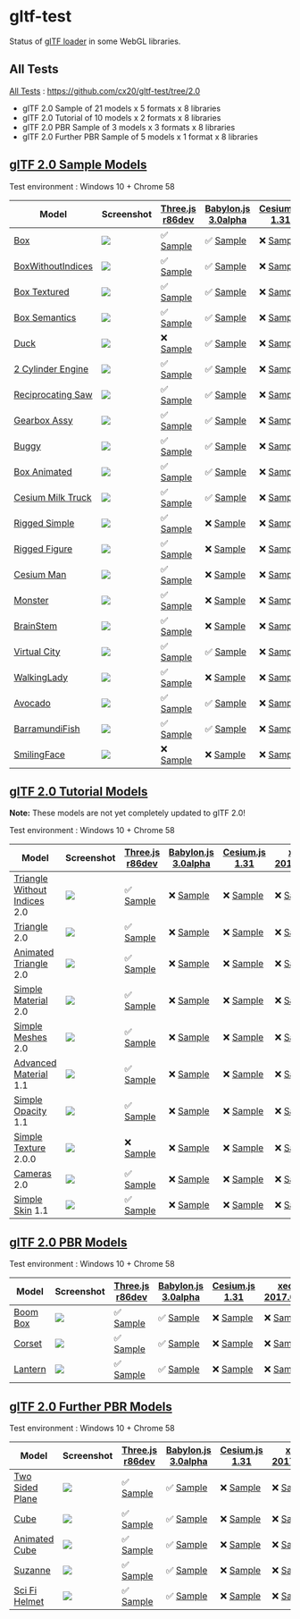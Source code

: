 # gltf-test

Status of [glTF loader](https://github.com/KhronosGroup/glTF#webgl-engines) in some WebGL libraries.

## All Tests

[All Tests]( https://cdn.rawgit.com/cx20/gltf-test/fdce18ae718c22b9e21ed81e02c0babb59c811c7/index.html ) : https://github.com/cx20/gltf-test/tree/2.0
- glTF 2.0 Sample of 21 models x 5 formats x 8 libraries
- glTF 2.0 Tutorial of 10 models x 2 formats x 8 libraries
- glTF 2.0 PBR Sample of 3 models x 3 formats x 8 libraries
- glTF 2.0 Further PBR Sample of 5 models x 1 format x 8 libraries

## [glTF 2.0 Sample Models](https://github.com/lasalvavida/glTF-Sample-Models/tree/2.0/2.0)

Test environment : Windows 10 + Chrome 58

|Model                                               |Screenshot                                                    |[Three.js r86dev](https://github.com/takahirox/three.js/blob/GLTF2tmp/examples/js/loaders/GLTF2Loader.js)                                                                   |[Babylon.js 3.0alpha](https://github.com/BabylonJS/Babylon.js/tree/master/loaders/src/glTF)                                                                                                     |[Cesium.js 1.31](https://github.com/AnalyticalGraphicsInc/cesium/)                                                                                             |[xeogl 2017.02.23](https://github.com/xeolabs/xeogl/tree/master/src/models/gltf)                                                                                             |[GLBoost r2dev](https://github.com/emadurandal/GLBoost/blob/master/src/js/middle_level/loader/GLTFLoader.js)                                                                     |[Grimoire.js 2017.03.12](https://github.com/GrimoireGL/grimoirejs-gltf)                                                                                                             |
|----------------------------------------------------|--------------------------------------------------------------|----------------------------------------------------------------------------------------------------------------------------------------------------------------------------|------------------------------------------------------------------------------------------------------------------------------------------------------------------------------------------------|---------------------------------------------------------------------------------------------------------------------------------------------------------------|-----------------------------------------------------------------------------------------------------------------------------------------------------------------------------|---------------------------------------------------------------------------------------------------------------------------------------------------------------------------------|------------------------------------------------------------------------------------------------------------------------------------------------------------------------------------|
|[Box](sampleModels/Box)                             |![](sampleModels/Box/screenshot/screenshot.png)               |:white_check_mark: [Sample](https://cdn.rawgit.com/cx20/gltf-test/fdce18ae718c22b9e21ed81e02c0babb59c811c7/examples/threejs/index.html?model=Box&scale=1)                   |:white_check_mark: [Sample](https://cdn.rawgit.com/cx20/gltf-test/fdce18ae718c22b9e21ed81e02c0babb59c811c7/examples/babylonjs/index.html?model=Box&scale=1)                                     |:x: [Sample](https://cdn.rawgit.com/cx20/gltf-test/fdce18ae718c22b9e21ed81e02c0babb59c811c7/examples/cesium/index.html?model=Box)               |:x: [Sample](https://cdn.rawgit.com/cx20/gltf-test/fdce18ae718c22b9e21ed81e02c0babb59c811c7/examples/xeogl/index.html?model=Box&scale=1)                                                    |:x: [Sample](https://cdn.rawgit.com/cx20/gltf-test/fdce18ae718c22b9e21ed81e02c0babb59c811c7/examples/glboost/index.html?model=Box&scale=1)                                       |:x: [Sample](https://cdn.rawgit.com/cx20/gltf-test/fdce18ae718c22b9e21ed81e02c0babb59c811c7/examples/grimoiregl/index.html?model=Box&scale=1)                                       |
|[BoxWithoutIndices](sampleModels/BoxWithoutIndices) |![](sampleModels/BoxWithoutIndices/screenshot/screenshot.png) |:white_check_mark: [Sample](https://cdn.rawgit.com/cx20/gltf-test/fdce18ae718c22b9e21ed81e02c0babb59c811c7/examples/threejs/index.html?model=BoxWithoutIndices&scale=1)     |:white_check_mark: [Sample](https://cdn.rawgit.com/cx20/gltf-test/fdce18ae718c22b9e21ed81e02c0babb59c811c7/examples/babylonjs/index.html?model=BoxWithoutIndices&scale=1)                       |:x: [Sample](https://cdn.rawgit.com/cx20/gltf-test/fdce18ae718c22b9e21ed81e02c0babb59c811c7/examples/cesium/index.html?model=BoxWithoutIndices) |:x: [Sample](https://cdn.rawgit.com/cx20/gltf-test/fdce18ae718c22b9e21ed81e02c0babb59c811c7/examples/xeogl/index.html?model=BoxWithoutIndices&scale=1)                                      |:x: [Sample](https://cdn.rawgit.com/cx20/gltf-test/fdce18ae718c22b9e21ed81e02c0babb59c811c7/examples/glboost/index.html?model=BoxWithoutIndices&scale=1)                         |:x: [Sample](https://cdn.rawgit.com/cx20/gltf-test/fdce18ae718c22b9e21ed81e02c0babb59c811c7/examples/grimoiregl/index.html?model=BoxWithoutIndices&scale=1)                         |
|[Box Textured](sampleModels/BoxTextured)            |![](sampleModels/BoxTextured/screenshot/screenshot.png)       |:white_check_mark: [Sample](https://cdn.rawgit.com/cx20/gltf-test/fdce18ae718c22b9e21ed81e02c0babb59c811c7/examples/threejs/index.html?model=BoxTextured&scale=1)           |:white_check_mark: [Sample](https://cdn.rawgit.com/cx20/gltf-test/fdce18ae718c22b9e21ed81e02c0babb59c811c7/examples/babylonjs/index.html?model=BoxTextured&scale=1)                             |:x: [Sample](https://cdn.rawgit.com/cx20/gltf-test/fdce18ae718c22b9e21ed81e02c0babb59c811c7/examples/cesium/index.html?model=BoxTextured)       |:x: [Sample](https://cdn.rawgit.com/cx20/gltf-test/fdce18ae718c22b9e21ed81e02c0babb59c811c7/examples/xeogl/index.html?model=BoxTextured&scale=1)                                            |:x: [Sample](https://cdn.rawgit.com/cx20/gltf-test/fdce18ae718c22b9e21ed81e02c0babb59c811c7/examples/glboost/index.html?model=BoxTextured&scale=1)                               |:x: [Sample](https://cdn.rawgit.com/cx20/gltf-test/fdce18ae718c22b9e21ed81e02c0babb59c811c7/examples/grimoiregl/index.html?model=BoxTextured&scale=1)                               |
|[Box Semantics](sampleModels/BoxSemantics)          |![](sampleModels/BoxSemantics/screenshot/screenshot.png)      |:white_check_mark: [Sample](https://cdn.rawgit.com/cx20/gltf-test/fdce18ae718c22b9e21ed81e02c0babb59c811c7/examples/threejs/index.html?model=BoxSemantics&scale=1)          |:white_check_mark: [Sample](https://cdn.rawgit.com/cx20/gltf-test/fdce18ae718c22b9e21ed81e02c0babb59c811c7/examples/babylonjs/index.html?model=BoxSemantics&scale=1)                            |:x: [Sample](https://cdn.rawgit.com/cx20/gltf-test/fdce18ae718c22b9e21ed81e02c0babb59c811c7/examples/cesium/index.html?model=BoxSemantics)      |:x: [Sample](https://cdn.rawgit.com/cx20/gltf-test/fdce18ae718c22b9e21ed81e02c0babb59c811c7/examples/xeogl/index.html?model=BoxSemantics&scale=1)                                           |:x: [Sample](https://cdn.rawgit.com/cx20/gltf-test/fdce18ae718c22b9e21ed81e02c0babb59c811c7/examples/glboost/index.html?model=BoxSemantics&scale=1)                              |:x: [Sample](https://cdn.rawgit.com/cx20/gltf-test/fdce18ae718c22b9e21ed81e02c0babb59c811c7/examples/grimoiregl/index.html?model=BoxSemantics&scale=1)                              |
|[Duck](sampleModels/Duck)                           |![](sampleModels/Duck/screenshot/screenshot.png)              |:x: [Sample](https://cdn.rawgit.com/cx20/gltf-test/fdce18ae718c22b9e21ed81e02c0babb59c811c7/examples/threejs/index.html?model=Duck&scale=1)                                 |:white_check_mark: [Sample](https://cdn.rawgit.com/cx20/gltf-test/fdce18ae718c22b9e21ed81e02c0babb59c811c7/examples/babylonjs/index.html?model=Duck&scale=1)                                    |:x: [Sample](https://cdn.rawgit.com/cx20/gltf-test/fdce18ae718c22b9e21ed81e02c0babb59c811c7/examples/cesium/index.html?model=Duck)              |:x: [Sample](https://cdn.rawgit.com/cx20/gltf-test/fdce18ae718c22b9e21ed81e02c0babb59c811c7/examples/xeogl/index.html?model=Duck&scale=1)                                                   |:x: [Sample](https://cdn.rawgit.com/cx20/gltf-test/fdce18ae718c22b9e21ed81e02c0babb59c811c7/examples/glboost/index.html?model=Duck&scale=1)                                      |:x: [Sample](https://cdn.rawgit.com/cx20/gltf-test/fdce18ae718c22b9e21ed81e02c0babb59c811c7/examples/grimoiregl/index.html?model=Duck&scale=1)                                      |
|[2 Cylinder Engine](sampleModels/2CylinderEngine)   |![](sampleModels/2CylinderEngine/screenshot/screenshot.png)   |:white_check_mark: [Sample](https://cdn.rawgit.com/cx20/gltf-test/fdce18ae718c22b9e21ed81e02c0babb59c811c7/examples/threejs/index.html?model=2CylinderEngine&scale=0.005)   |:white_check_mark: [Sample](https://cdn.rawgit.com/cx20/gltf-test/fdce18ae718c22b9e21ed81e02c0babb59c811c7/examples/babylonjs/index.html?model=2CylinderEngine&scale=0.005)                     |:x: [Sample](https://cdn.rawgit.com/cx20/gltf-test/fdce18ae718c22b9e21ed81e02c0babb59c811c7/examples/cesium/index.html?model=2CylinderEngine)   |:x: [Sample](https://cdn.rawgit.com/cx20/gltf-test/fdce18ae718c22b9e21ed81e02c0babb59c811c7/examples/xeogl/index.html?model=2CylinderEngine&scale=0.005)                                    |:x: [Sample](https://cdn.rawgit.com/cx20/gltf-test/fdce18ae718c22b9e21ed81e02c0babb59c811c7/examples/glboost/index.html?model=2CylinderEngine&scale=0.005)                       |:x: [Sample](https://cdn.rawgit.com/cx20/gltf-test/fdce18ae718c22b9e21ed81e02c0babb59c811c7/examples/grimoiregl/index.html?model=2CylinderEngine&scale=0.005)                       |
|[Reciprocating Saw](sampleModels/ReciprocatingSaw)  |![](sampleModels/ReciprocatingSaw/screenshot/screenshot.png)  |:white_check_mark: [Sample](https://cdn.rawgit.com/cx20/gltf-test/fdce18ae718c22b9e21ed81e02c0babb59c811c7/examples/threejs/index.html?model=ReciprocatingSaw&scale=0.01)   |:white_check_mark: [Sample](https://cdn.rawgit.com/cx20/gltf-test/fdce18ae718c22b9e21ed81e02c0babb59c811c7/examples/babylonjs/index.html?model=ReciprocatingSaw&scale=0.01)                     |:x: [Sample](https://cdn.rawgit.com/cx20/gltf-test/fdce18ae718c22b9e21ed81e02c0babb59c811c7/examples/cesium/index.html?model=ReciprocatingSaw)  |:x: [Sample](https://cdn.rawgit.com/cx20/gltf-test/fdce18ae718c22b9e21ed81e02c0babb59c811c7/examples/xeogl/index.html?model=ReciprocatingSaw&scale=0.01)                                    |:x: [Sample](https://cdn.rawgit.com/cx20/gltf-test/fdce18ae718c22b9e21ed81e02c0babb59c811c7/examples/glboost/index.html?model=ReciprocatingSaw&scale=0.01)                       |:x: [Sample](https://cdn.rawgit.com/cx20/gltf-test/fdce18ae718c22b9e21ed81e02c0babb59c811c7/examples/grimoiregl/index.html?model=ReciprocatingSaw&scale=0.01)                       |
|[Gearbox Assy](sampleModels/GearboxAssy)            |![](sampleModels/GearboxAssy/screenshot/screenshot.png)       |:white_check_mark: [Sample](https://cdn.rawgit.com/cx20/gltf-test/fdce18ae718c22b9e21ed81e02c0babb59c811c7/examples/threejs/index.html?model=GearboxAssy&scale=1)           |:white_check_mark: [Sample](https://cdn.rawgit.com/cx20/gltf-test/fdce18ae718c22b9e21ed81e02c0babb59c811c7/examples/babylonjs/index.html?model=GearboxAssy&scale=1)                             |:x: [Sample](https://cdn.rawgit.com/cx20/gltf-test/fdce18ae718c22b9e21ed81e02c0babb59c811c7/examples/cesium/index.html?model=GearboxAssy)       |:x: [Sample](https://cdn.rawgit.com/cx20/gltf-test/fdce18ae718c22b9e21ed81e02c0babb59c811c7/examples/xeogl/index.html?model=GearboxAssy&scale=1)                                            |:x: [Sample](https://cdn.rawgit.com/cx20/gltf-test/fdce18ae718c22b9e21ed81e02c0babb59c811c7/examples/glboost/index.html?model=GearboxAssy&scale=1)                               |:x: [Sample](https://cdn.rawgit.com/cx20/gltf-test/fdce18ae718c22b9e21ed81e02c0babb59c811c7/examples/grimoiregl/index.html?model=GearboxAssy&scale=1)                               |
|[Buggy](sampleModels/Buggy)                         |![](sampleModels/Buggy/screenshot/screenshot.png)             |:white_check_mark: [Sample](https://cdn.rawgit.com/cx20/gltf-test/fdce18ae718c22b9e21ed81e02c0babb59c811c7/examples/threejs/index.html?model=Buggy&scale=0.02)              |:white_check_mark: [Sample](https://cdn.rawgit.com/cx20/gltf-test/fdce18ae718c22b9e21ed81e02c0babb59c811c7/examples/babylonjs/index.html?model=Buggy&scale=0.02)                                |:x: [Sample](https://cdn.rawgit.com/cx20/gltf-test/fdce18ae718c22b9e21ed81e02c0babb59c811c7/examples/cesium/index.html?model=Buggy)             |:x: [Sample](https://cdn.rawgit.com/cx20/gltf-test/fdce18ae718c22b9e21ed81e02c0babb59c811c7/examples/xeogl/index.html?model=Buggy&scale=0.02)                                               |:x: [Sample](https://cdn.rawgit.com/cx20/gltf-test/fdce18ae718c22b9e21ed81e02c0babb59c811c7/examples/glboost/index.html?model=Buggy&scale=0.02)                                  |:x: [Sample](https://cdn.rawgit.com/cx20/gltf-test/fdce18ae718c22b9e21ed81e02c0babb59c811c7/examples/grimoiregl/index.html?model=Buggy&scale=0.02)                                  |
|[Box Animated](sampleModels/BoxAnimated)            |![](sampleModels/BoxAnimated/screenshot/screenshot.gif)       |:white_check_mark: [Sample](https://cdn.rawgit.com/cx20/gltf-test/fdce18ae718c22b9e21ed81e02c0babb59c811c7/examples/threejs/index.html?model=BoxAnimated&scale=0.5)         |:white_check_mark: [Sample](https://cdn.rawgit.com/cx20/gltf-test/fdce18ae718c22b9e21ed81e02c0babb59c811c7/examples/babylonjs/index.html?model=BoxAnimated&scale=0.5)                           |:x: [Sample](https://cdn.rawgit.com/cx20/gltf-test/fdce18ae718c22b9e21ed81e02c0babb59c811c7/examples/cesium/index.html?model=BoxAnimated)                      |:x: [Sample](https://cdn.rawgit.com/cx20/gltf-test/fdce18ae718c22b9e21ed81e02c0babb59c811c7/examples/xeogl/index.html?model=BoxAnimated&scale=0.5)                           |:x: [Sample](https://cdn.rawgit.com/cx20/gltf-test/fdce18ae718c22b9e21ed81e02c0babb59c811c7/examples/glboost/index.html?model=BoxAnimated&scale=0.5)                             |:x: [Sample](https://cdn.rawgit.com/cx20/gltf-test/fdce18ae718c22b9e21ed81e02c0babb59c811c7/examples/grimoiregl/index.html?model=BoxAnimated&scale=0.5)                             |
|[Cesium Milk Truck](sampleModels/CesiumMilkTruck)   |![](sampleModels/CesiumMilkTruck/screenshot/screenshot.gif)   |:white_check_mark: [Sample](https://cdn.rawgit.com/cx20/gltf-test/fdce18ae718c22b9e21ed81e02c0babb59c811c7/examples/threejs/index.html?model=CesiumMilkTruck&scale=0.5)     |:white_check_mark: [Sample](https://cdn.rawgit.com/cx20/gltf-test/fdce18ae718c22b9e21ed81e02c0babb59c811c7/examples/babylonjs/index.html?model=CesiumMilkTruck&scale=0.5)                       |:x: [Sample](https://cdn.rawgit.com/cx20/gltf-test/fdce18ae718c22b9e21ed81e02c0babb59c811c7/examples/cesium/index.html?model=CesiumMilkTruck)                  |:x: [Sample](https://cdn.rawgit.com/cx20/gltf-test/fdce18ae718c22b9e21ed81e02c0babb59c811c7/examples/xeogl/index.html?model=CesiumMilkTruck&scale=0.5)                       |:x: [Sample](https://cdn.rawgit.com/cx20/gltf-test/fdce18ae718c22b9e21ed81e02c0babb59c811c7/examples/glboost/index.html?model=CesiumMilkTruck&scale=0.5)                         |:x: [Sample](https://cdn.rawgit.com/cx20/gltf-test/fdce18ae718c22b9e21ed81e02c0babb59c811c7/examples/grimoiregl/index.html?model=CesiumMilkTruck&scale=0.5)                         |
|[Rigged Simple](sampleModels/RiggedSimple)          |![](sampleModels/RiggedSimple/screenshot/screenshot.gif)      |:white_check_mark: [Sample](https://cdn.rawgit.com/cx20/gltf-test/fdce18ae718c22b9e21ed81e02c0babb59c811c7/examples/threejs/index.html?model=RiggedSimple&scale=0.2)        |:x: [Sample](https://cdn.rawgit.com/cx20/gltf-test/fdce18ae718c22b9e21ed81e02c0babb59c811c7/examples/babylonjs/index.html?model=RiggedSimple&scale=0.2)                                         |:x: [Sample](https://cdn.rawgit.com/cx20/gltf-test/fdce18ae718c22b9e21ed81e02c0babb59c811c7/examples/cesium/index.html?model=RiggedSimple)                     |:x: [Sample](https://cdn.rawgit.com/cx20/gltf-test/fdce18ae718c22b9e21ed81e02c0babb59c811c7/examples/xeogl/index.html?model=RiggedSimple&scale=0.2)                          |:x: [Sample](https://cdn.rawgit.com/cx20/gltf-test/fdce18ae718c22b9e21ed81e02c0babb59c811c7/examples/glboost/index.html?model=RiggedSimple&scale=0.2)                            |:x: [Sample](https://cdn.rawgit.com/cx20/gltf-test/fdce18ae718c22b9e21ed81e02c0babb59c811c7/examples/grimoiregl/index.html?model=RiggedSimple&scale=0.2)                            |
|[Rigged Figure](sampleModels/RiggedFigure)          |![](sampleModels/RiggedFigure/screenshot/screenshot.gif)      |:white_check_mark: [Sample](https://cdn.rawgit.com/cx20/gltf-test/fdce18ae718c22b9e21ed81e02c0babb59c811c7/examples/threejs/index.html?model=RiggedFigure&scale=1)          |:x: [Sample](https://cdn.rawgit.com/cx20/gltf-test/fdce18ae718c22b9e21ed81e02c0babb59c811c7/examples/babylonjs/index.html?model=RiggedFigure&scale=1)                                           |:x: [Sample](https://cdn.rawgit.com/cx20/gltf-test/fdce18ae718c22b9e21ed81e02c0babb59c811c7/examples/cesium/index.html?model=RiggedFigure)                     |:x: [Sample](https://cdn.rawgit.com/cx20/gltf-test/fdce18ae718c22b9e21ed81e02c0babb59c811c7/examples/xeogl/index.html?model=RiggedFigure&scale=1)                            |:x: [Sample](https://cdn.rawgit.com/cx20/gltf-test/fdce18ae718c22b9e21ed81e02c0babb59c811c7/examples/glboost/index.html?model=RiggedFigure&scale=1)                              |:x: [Sample](https://cdn.rawgit.com/cx20/gltf-test/fdce18ae718c22b9e21ed81e02c0babb59c811c7/examples/grimoiregl/index.html?model=RiggedFigure&scale=1)                              |
|[Cesium Man](sampleModels/CesiumMan)                |![](sampleModels/CesiumMan/screenshot/screenshot.gif)         |:white_check_mark: [Sample](https://cdn.rawgit.com/cx20/gltf-test/fdce18ae718c22b9e21ed81e02c0babb59c811c7/examples/threejs/index.html?model=CesiumMan&scale=1)             |:x: [Sample](https://cdn.rawgit.com/cx20/gltf-test/fdce18ae718c22b9e21ed81e02c0babb59c811c7/examples/babylonjs/index.html?model=CesiumMan&scale=1)                                              |:x: [Sample](https://cdn.rawgit.com/cx20/gltf-test/fdce18ae718c22b9e21ed81e02c0babb59c811c7/examples/cesium/index.html?model=CesiumMan)                        |:x: [Sample](https://cdn.rawgit.com/cx20/gltf-test/fdce18ae718c22b9e21ed81e02c0babb59c811c7/examples/xeogl/index.html?model=CesiumMan&scale=1)                               |:x: [Sample](https://cdn.rawgit.com/cx20/gltf-test/fdce18ae718c22b9e21ed81e02c0babb59c811c7/examples/glboost/index.html?model=CesiumMan&scale=1)                                 |:x: [Sample](https://cdn.rawgit.com/cx20/gltf-test/fdce18ae718c22b9e21ed81e02c0babb59c811c7/examples/grimoiregl/index.html?model=CesiumMan&scale=1)                                 |
|[Monster](sampleModels/Monster)                     |![](sampleModels/Monster/screenshot/screenshot.gif)           |:white_check_mark: [Sample](https://cdn.rawgit.com/cx20/gltf-test/fdce18ae718c22b9e21ed81e02c0babb59c811c7/examples/threejs/index.html?model=Monster&scale=0.05)            |:x: [Sample](https://cdn.rawgit.com/cx20/gltf-test/fdce18ae718c22b9e21ed81e02c0babb59c811c7/examples/babylonjs/index.html?model=Monster&scale=0.05)                                             |:x: [Sample](https://cdn.rawgit.com/cx20/gltf-test/fdce18ae718c22b9e21ed81e02c0babb59c811c7/examples/cesium/index.html?model=Monster)                          |:x: [Sample](https://cdn.rawgit.com/cx20/gltf-test/fdce18ae718c22b9e21ed81e02c0babb59c811c7/examples/xeogl/index.html?model=Monster&scale=0.05)                              |:x: [Sample](https://cdn.rawgit.com/cx20/gltf-test/fdce18ae718c22b9e21ed81e02c0babb59c811c7/examples/glboost/index.html?model=Monster&scale=0.05)                                |:x: [Sample](https://cdn.rawgit.com/cx20/gltf-test/fdce18ae718c22b9e21ed81e02c0babb59c811c7/examples/grimoiregl/index.html?model=Monster&scale=0.05)                                |
|[BrainStem](sampleModels/BrainStem)                 |![](sampleModels/BrainStem/screenshot/screenshot.gif)         |:white_check_mark: [Sample](https://cdn.rawgit.com/cx20/gltf-test/fdce18ae718c22b9e21ed81e02c0babb59c811c7/examples/threejs/index.html?model=BrainStem&scale=1)             |:x: [Sample](https://cdn.rawgit.com/cx20/gltf-test/fdce18ae718c22b9e21ed81e02c0babb59c811c7/examples/babylonjs/index.html?model=BrainStem&scale=1)                                              |:x: [Sample](https://cdn.rawgit.com/cx20/gltf-test/fdce18ae718c22b9e21ed81e02c0babb59c811c7/examples/cesium/index.html?model=BrainStem)                        |:x: [Sample](https://cdn.rawgit.com/cx20/gltf-test/fdce18ae718c22b9e21ed81e02c0babb59c811c7/examples/xeogl/index.html?model=BrainStem&scale=1)                               |:x: [Sample](https://cdn.rawgit.com/cx20/gltf-test/fdce18ae718c22b9e21ed81e02c0babb59c811c7/examples/glboost/index.html?model=BrainStem&scale=1)                                 |:x: [Sample](https://cdn.rawgit.com/cx20/gltf-test/fdce18ae718c22b9e21ed81e02c0babb59c811c7/examples/grimoiregl/index.html?model=BrainStem&scale=1)                                 |
|[Virtual City](sampleModels/VC)                     |![](sampleModels/VC/screenshot/screenshot.gif)                |:white_check_mark: [Sample](https://cdn.rawgit.com/cx20/gltf-test/fdce18ae718c22b9e21ed81e02c0babb59c811c7/examples/threejs/index.html?model=VC&scale=0.2)                  |:white_check_mark: [Sample](https://cdn.rawgit.com/cx20/gltf-test/fdce18ae718c22b9e21ed81e02c0babb59c811c7/examples/babylonjs/index.html?model=VC&scale=0.2)                                    |:x: [Sample](https://cdn.rawgit.com/cx20/gltf-test/fdce18ae718c22b9e21ed81e02c0babb59c811c7/examples/cesium/index.html?model=VC)                               |:x: [Sample](https://cdn.rawgit.com/cx20/gltf-test/fdce18ae718c22b9e21ed81e02c0babb59c811c7/examples/xeogl/index.html?model=VC&scale=0.2)                                    |:x: [Sample](https://cdn.rawgit.com/cx20/gltf-test/fdce18ae718c22b9e21ed81e02c0babb59c811c7/examples/glboost/index.html?model=VC&scale=0.2)                                      |:x: [Sample](https://cdn.rawgit.com/cx20/gltf-test/fdce18ae718c22b9e21ed81e02c0babb59c811c7/examples/grimoiregl/index.html?model=VC&scale=0.2)                                      |
|[WalkingLady](sampleModels/WalkingLady)             |![](sampleModels/WalkingLady/screenshot/screenshot.gif)       |:white_check_mark: [Sample](https://cdn.rawgit.com/cx20/gltf-test/fdce18ae718c22b9e21ed81e02c0babb59c811c7/examples/threejs/index.html?model=WalkingLady&scale=1)           |:x: [Sample](https://cdn.rawgit.com/cx20/gltf-test/fdce18ae718c22b9e21ed81e02c0babb59c811c7/examples/babylonjs/index.html?model=WalkingLady&scale=1)                                            |:x: [Sample](https://cdn.rawgit.com/cx20/gltf-test/fdce18ae718c22b9e21ed81e02c0babb59c811c7/examples/cesium/index.html?model=WalkingLady)                      |:x: [Sample](https://cdn.rawgit.com/cx20/gltf-test/fdce18ae718c22b9e21ed81e02c0babb59c811c7/examples/xeogl/index.html?model=WalkingLady&scale=1)                             |:x: [Sample](https://cdn.rawgit.com/cx20/gltf-test/fdce18ae718c22b9e21ed81e02c0babb59c811c7/examples/glboost/index.html?model=WalkingLady&scale=1)                               |:x: [Sample](https://cdn.rawgit.com/cx20/gltf-test/fdce18ae718c22b9e21ed81e02c0babb59c811c7/examples/grimoiregl/index.html?model=WalkingLady&scale=1)                               |
|[Avocado](sampleModels/Avocado)                     |![](sampleModels/Avocado/screenshot/screenshot.png)           |:white_check_mark: [Sample](https://cdn.rawgit.com/cx20/gltf-test/fdce18ae718c22b9e21ed81e02c0babb59c811c7/examples/threejs/index.html?model=Avocado&scale=0.5)             |:white_check_mark: [Sample](https://cdn.rawgit.com/cx20/gltf-test/fdce18ae718c22b9e21ed81e02c0babb59c811c7/examples/babylonjs/index.html?model=Avocado&scale=0.5)                               |:x: [Sample](https://cdn.rawgit.com/cx20/gltf-test/fdce18ae718c22b9e21ed81e02c0babb59c811c7/examples/cesium/index.html?model=Avocado)           |:x: [Sample](https://cdn.rawgit.com/cx20/gltf-test/fdce18ae718c22b9e21ed81e02c0babb59c811c7/examples/xeogl/index.html?model=Avocado&scale=0.5)                                              |:x: [Sample](https://cdn.rawgit.com/cx20/gltf-test/fdce18ae718c22b9e21ed81e02c0babb59c811c7/examples/glboost/index.html?model=Avocado&scale=0.5)                                 |:x: [Sample](https://cdn.rawgit.com/cx20/gltf-test/fdce18ae718c22b9e21ed81e02c0babb59c811c7/examples/grimoiregl/index.html?model=Avocado&scale=0.5)                                 |
|[BarramundiFish](sampleModels/BarramundiFish)       |![](sampleModels/BarramundiFish/screenshot/screenshot.png)    |:white_check_mark: [Sample](https://cdn.rawgit.com/cx20/gltf-test/fdce18ae718c22b9e21ed81e02c0babb59c811c7/examples/threejs/index.html?model=BarramundiFish&scale=0.05)     |:white_check_mark: [Sample](https://cdn.rawgit.com/cx20/gltf-test/fdce18ae718c22b9e21ed81e02c0babb59c811c7/examples/babylonjs/index.html?model=BarramundiFish&scale=0.05)                       |:x: [Sample](https://cdn.rawgit.com/cx20/gltf-test/fdce18ae718c22b9e21ed81e02c0babb59c811c7/examples/cesium/index.html?model=BarramundiFish)    |:x: [Sample](https://cdn.rawgit.com/cx20/gltf-test/fdce18ae718c22b9e21ed81e02c0babb59c811c7/examples/xeogl/index.html?model=BarramundiFish&scale=0.05)                                      |:x: [Sample](https://cdn.rawgit.com/cx20/gltf-test/fdce18ae718c22b9e21ed81e02c0babb59c811c7/examples/glboost/index.html?model=BarramundiFish&scale=0.05)                         |:x: [Sample](https://cdn.rawgit.com/cx20/gltf-test/fdce18ae718c22b9e21ed81e02c0babb59c811c7/examples/grimoiregl/index.html?model=BarramundiFish&scale=0.05)                         |
|[SmilingFace](sampleModels/SmilingFace)             |![](sampleModels/SmilingFace/screenshot/screenshot.png)       |:x: [Sample](https://cdn.rawgit.com/cx20/gltf-test/fdce18ae718c22b9e21ed81e02c0babb59c811c7/examples/threejs/index.html?model=SmilingFace&scale=1.0)                        |:x: [Sample](https://cdn.rawgit.com/cx20/gltf-test/fdce18ae718c22b9e21ed81e02c0babb59c811c7/examples/babylonjs/index.html?model=SmilingFace&scale=1.0)                                          |:x: [Sample](https://cdn.rawgit.com/cx20/gltf-test/fdce18ae718c22b9e21ed81e02c0babb59c811c7/examples/cesium/index.html?model=SmilingFace)       |:x: [Sample](https://cdn.rawgit.com/cx20/gltf-test/fdce18ae718c22b9e21ed81e02c0babb59c811c7/examples/xeogl/index.html?model=SmilingFace&scale=1.0)                                          |:x: [Sample](https://cdn.rawgit.com/cx20/gltf-test/fdce18ae718c22b9e21ed81e02c0babb59c811c7/examples/glboost/index.html?model=SmilingFace&scale=1.0)                             |:x: [Sample](https://cdn.rawgit.com/cx20/gltf-test/fdce18ae718c22b9e21ed81e02c0babb59c811c7/examples/grimoiregl/index.html?model=SmilingFace&scale=1.0)                             |

## [glTF 2.0 Tutorial Models](https://github.com/javagl/gltfTutorialModels/tree/2.0)

**Note:** These models are not yet completely updated to glTF 2.0!

Test environment : Windows 10 + Chrome 58

|Model                                                                 |Screenshot                                                          |[Three.js r86dev](https://github.com/takahirox/three.js/blob/GLTF2tmp/examples/js/loaders/GLTF2Loader.js)                                                                                                     |[Babylon.js 3.0alpha](https://github.com/BabylonJS/Babylon.js/tree/master/loaders/src/glTF)                                                                                                                           |[Cesium.js 1.31](https://github.com/AnalyticalGraphicsInc/cesium/)                                                                                                                                      |[xeogl 2017.02.23](https://github.com/xeolabs/xeogl/tree/master/src/models/gltf)                                                                                                             |[GLBoost r2dev](https://github.com/emadurandal/GLBoost/blob/master/src/js/middle_level/loader/GLTFLoader.js)                                                                                                  |[Grimoire.js 2017.03.12](https://github.com/GrimoireGL/grimoirejs-gltf)                                                                                                                           |
|----------------------------------------------------------------------|--------------------------------------------------------------------|--------------------------------------------------------------------------------------------------------------------------------------------------------------------------------------------------------------|----------------------------------------------------------------------------------------------------------------------------------------------------------------------------------------------------------------------|--------------------------------------------------------------------------------------------------------------------------------------------------------------------------------------------------------|---------------------------------------------------------------------------------------------------------------------------------------------------------------------------------------------|--------------------------------------------------------------------------------------------------------------------------------------------------------------------------------------------------------------|--------------------------------------------------------------------------------------------------------------------------------------------------------------------------------------------------|
|[Triangle Without Indices](tutorialModels/TriangleWithoutIndices) 2.0 |![](tutorialModels/TriangleWithoutIndices/screenshot/screenshot.png)|:white_check_mark: [Sample](https://cdn.rawgit.com/cx20/gltf-test/fdce18ae718c22b9e21ed81e02c0babb59c811c7/examples/threejs/index.html?category=tutorialModels&model=TriangleWithoutIndices&scale=1&type=glTF)|:x: [Sample](https://cdn.rawgit.com/cx20/gltf-test/fdce18ae718c22b9e21ed81e02c0babb59c811c7/examples/babylonjs/index.html?category=tutorialModels&model=TriangleWithoutIndices&scale=1&type=glTF)                     |:x: [Sample](https://cdn.rawgit.com/cx20/gltf-test/fdce18ae718c22b9e21ed81e02c0babb59c811c7/examples/cesium/index.html?category=tutorialModels&model=TriangleWithoutIndices&scale=1&type=glTF)          |:x: [Sample](https://cdn.rawgit.com/cx20/gltf-test/fdce18ae718c22b9e21ed81e02c0babb59c811c7/examples/xeogl/index.html?category=tutorialModels&model=TriangleWithoutIndices&scale=1&type=glTF)|:x: [Sample](https://cdn.rawgit.com/cx20/gltf-test/fdce18ae718c22b9e21ed81e02c0babb59c811c7/examples/glboost/index.html?category=tutorialModels&model=TriangleWithoutIndices&scale=1&type=glTF)               |:x: [Sample](https://cdn.rawgit.com/cx20/gltf-test/fdce18ae718c22b9e21ed81e02c0babb59c811c7/examples/grimoiregl/index.html?category=tutorialModels&model=TriangleWithoutIndices&scale=1&type=glTF)|
|[Triangle](tutorialModels/Triangle) 2.0                               |![](tutorialModels/Triangle/screenshot/screenshot.png)              |:white_check_mark: [Sample](https://cdn.rawgit.com/cx20/gltf-test/fdce18ae718c22b9e21ed81e02c0babb59c811c7/examples/threejs/index.html?category=tutorialModels&model=Triangle&scale=1&type=glTF)              |:x: [Sample](https://cdn.rawgit.com/cx20/gltf-test/fdce18ae718c22b9e21ed81e02c0babb59c811c7/examples/babylonjs/index.html?category=tutorialModels&model=Triangle&scale=1&type=glTF)                                   |:x: [Sample](https://cdn.rawgit.com/cx20/gltf-test/fdce18ae718c22b9e21ed81e02c0babb59c811c7/examples/cesium/index.html?category=tutorialModels&model=Triangle&scale=1&type=glTF)                        |:x: [Sample](https://cdn.rawgit.com/cx20/gltf-test/fdce18ae718c22b9e21ed81e02c0babb59c811c7/examples/xeogl/index.html?category=tutorialModels&model=Triangle&scale=1&type=glTF)              |:x: [Sample](https://cdn.rawgit.com/cx20/gltf-test/fdce18ae718c22b9e21ed81e02c0babb59c811c7/examples/glboost/index.html?category=tutorialModels&model=Triangle&scale=1&type=glTF)                             |:x: [Sample](https://cdn.rawgit.com/cx20/gltf-test/fdce18ae718c22b9e21ed81e02c0babb59c811c7/examples/grimoiregl/index.html?category=tutorialModels&model=Triangle&scale=1&type=glTF)              |
|[Animated Triangle](tutorialModels/AnimatedTriangle) 2.0              |![](tutorialModels/AnimatedTriangle/screenshot/screenshot.gif)      |:white_check_mark: [Sample](https://cdn.rawgit.com/cx20/gltf-test/fdce18ae718c22b9e21ed81e02c0babb59c811c7/examples/threejs/index.html?category=tutorialModels&model=AnimatedTriangle&scale=1&type=glTF)      |:x: [Sample](https://cdn.rawgit.com/cx20/gltf-test/fdce18ae718c22b9e21ed81e02c0babb59c811c7/examples/babylonjs/index.html?category=tutorialModels&model=AnimatedTriangle&scale=1&type=glTF)                           |:x: [Sample](https://cdn.rawgit.com/cx20/gltf-test/fdce18ae718c22b9e21ed81e02c0babb59c811c7/examples/cesium/index.html?category=tutorialModels&model=AnimatedTriangle&scale=1&type=glTF)                |:x: [Sample](https://cdn.rawgit.com/cx20/gltf-test/fdce18ae718c22b9e21ed81e02c0babb59c811c7/examples/xeogl/index.html?category=tutorialModels&model=AnimatedTriangle&scale=1&type=glTF)      |:x: [Sample](https://cdn.rawgit.com/cx20/gltf-test/fdce18ae718c22b9e21ed81e02c0babb59c811c7/examples/glboost/index.html?category=tutorialModels&model=AnimatedTriangle&scale=1&type=glTF)                     |:x: [Sample](https://cdn.rawgit.com/cx20/gltf-test/fdce18ae718c22b9e21ed81e02c0babb59c811c7/examples/grimoiregl/index.html?category=tutorialModels&model=AnimatedTriangle&scale=1&type=glTF)      |
|[Simple Material](tutorialModels/SimpleMaterial) 2.0                  |![](tutorialModels/SimpleMaterial/screenshot/screenshot.png)        |:white_check_mark: [Sample](https://cdn.rawgit.com/cx20/gltf-test/fdce18ae718c22b9e21ed81e02c0babb59c811c7/examples/threejs/index.html?category=tutorialModels&model=SimpleMaterial&scale=1&type=glTF)        |:x: [Sample](https://cdn.rawgit.com/cx20/gltf-test/fdce18ae718c22b9e21ed81e02c0babb59c811c7/examples/babylonjs/index.html?category=tutorialModels&model=SimpleMaterial&scale=1&type=glTF)                             |:x: [Sample](https://cdn.rawgit.com/cx20/gltf-test/fdce18ae718c22b9e21ed81e02c0babb59c811c7/examples/cesium/index.html?category=tutorialModels&model=SimpleMaterial&scale=1&type=glTF)                  |:x: [Sample](https://cdn.rawgit.com/cx20/gltf-test/fdce18ae718c22b9e21ed81e02c0babb59c811c7/examples/xeogl/index.html?category=tutorialModels&model=SimpleMaterial&scale=1&type=glTF)        |:x: [Sample](https://cdn.rawgit.com/cx20/gltf-test/fdce18ae718c22b9e21ed81e02c0babb59c811c7/examples/glboost/index.html?category=tutorialModels&model=SimpleMaterial&scale=1&type=glTF)                       |:x: [Sample](https://cdn.rawgit.com/cx20/gltf-test/fdce18ae718c22b9e21ed81e02c0babb59c811c7/examples/grimoiregl/index.html?category=tutorialModels&model=SimpleMaterial&scale=1&type=glTF)        |
|[Simple Meshes](tutorialModels/SimpleMeshes) 2.0                      |![](tutorialModels/SimpleMeshes/screenshot/screenshot.png)          |:white_check_mark: [Sample](https://cdn.rawgit.com/cx20/gltf-test/fdce18ae718c22b9e21ed81e02c0babb59c811c7/examples/threejs/index.html?category=tutorialModels&model=SimpleMeshes&scale=1&type=glTF)          |:x: [Sample](https://cdn.rawgit.com/cx20/gltf-test/fdce18ae718c22b9e21ed81e02c0babb59c811c7/examples/babylonjs/index.html?category=tutorialModels&model=SimpleMeshes&scale=1&type=glTF)                               |:x: [Sample](https://cdn.rawgit.com/cx20/gltf-test/fdce18ae718c22b9e21ed81e02c0babb59c811c7/examples/cesium/index.html?category=tutorialModels&model=SimpleMeshes&scale=1&type=glTF)                    |:x: [Sample](https://cdn.rawgit.com/cx20/gltf-test/fdce18ae718c22b9e21ed81e02c0babb59c811c7/examples/xeogl/index.html?category=tutorialModels&model=SimpleMeshes&scale=1&type=glTF)          |:x: [Sample](https://cdn.rawgit.com/cx20/gltf-test/fdce18ae718c22b9e21ed81e02c0babb59c811c7/examples/glboost/index.html?category=tutorialModels&model=SimpleMeshes&scale=1&type=glTF)                         |:x: [Sample](https://cdn.rawgit.com/cx20/gltf-test/fdce18ae718c22b9e21ed81e02c0babb59c811c7/examples/grimoiregl/index.html?category=tutorialModels&model=SimpleMeshes&scale=1&type=glTF)          |
|[Advanced Material](tutorialModels/AdvancedMaterial) 1.1              |![](tutorialModels/AdvancedMaterial/screenshot/screenshot.png)      |:white_check_mark: [Sample](https://cdn.rawgit.com/cx20/gltf-test/fdce18ae718c22b9e21ed81e02c0babb59c811c7/examples/threejs/index.html?category=tutorialModels&model=AdvancedMaterial&scale=1&type=glTF)      |:x: [Sample](https://cdn.rawgit.com/cx20/gltf-test/fdce18ae718c22b9e21ed81e02c0babb59c811c7/examples/babylonjs/index.html?category=tutorialModels&model=AdvancedMaterial&scale=1&type=glTF)                           |:x: [Sample](https://cdn.rawgit.com/cx20/gltf-test/fdce18ae718c22b9e21ed81e02c0babb59c811c7/examples/cesium/index.html?category=tutorialModels&model=AdvancedMaterial&scale=1&type=glTF)                |:x: [Sample](https://cdn.rawgit.com/cx20/gltf-test/fdce18ae718c22b9e21ed81e02c0babb59c811c7/examples/xeogl/index.html?category=tutorialModels&model=AdvancedMaterial&scale=1&type=glTF)      |:white_check_mark: [Sample](https://cdn.rawgit.com/cx20/gltf-test/fdce18ae718c22b9e21ed81e02c0babb59c811c7/examples/glboost/index.html?category=tutorialModels&model=AdvancedMaterial&scale=1&type=glTF)      |:x: [Sample](https://cdn.rawgit.com/cx20/gltf-test/fdce18ae718c22b9e21ed81e02c0babb59c811c7/examples/grimoiregl/index.html?category=tutorialModels&model=AdvancedMaterial&scale=1&type=glTF)      |
|[Simple Opacity](tutorialModels/SimpleOpacity) 1.1                    |![](tutorialModels/SimpleOpacity/screenshot/screenshot.png)         |:white_check_mark: [Sample](https://cdn.rawgit.com/cx20/gltf-test/fdce18ae718c22b9e21ed81e02c0babb59c811c7/examples/threejs/index.html?category=tutorialModels&model=SimpleOpacity&scale=1&type=glTF)         |:x: [Sample](https://cdn.rawgit.com/cx20/gltf-test/fdce18ae718c22b9e21ed81e02c0babb59c811c7/examples/babylonjs/index.html?category=tutorialModels&model=SimpleOpacity&scale=1&type=glTF)                              |:x: [Sample](https://cdn.rawgit.com/cx20/gltf-test/fdce18ae718c22b9e21ed81e02c0babb59c811c7/examples/cesium/index.html?category=tutorialModels&model=SimpleOpacity&scale=1&type=glTF)                   |:x: [Sample](https://cdn.rawgit.com/cx20/gltf-test/fdce18ae718c22b9e21ed81e02c0babb59c811c7/examples/xeogl/index.html?category=tutorialModels&model=SimpleOpacity&scale=1&type=glTF)         |:white_check_mark: [Sample](https://cdn.rawgit.com/cx20/gltf-test/fdce18ae718c22b9e21ed81e02c0babb59c811c7/examples/glboost/index.html?category=tutorialModels&model=SimpleOpacity&scale=1&type=glTF)         |:x: [Sample](https://cdn.rawgit.com/cx20/gltf-test/fdce18ae718c22b9e21ed81e02c0babb59c811c7/examples/grimoiregl/index.html?category=tutorialModels&model=SimpleOpacity&scale=1&type=glTF)         |
|[Simple Texture](tutorialModels/SimpleTexture) 2.0.0                  |![](tutorialModels/SimpleTexture/screenshot/screenshot.png)         |:x: [Sample](https://cdn.rawgit.com/cx20/gltf-test/fdce18ae718c22b9e21ed81e02c0babb59c811c7/examples/threejs/index.html?category=tutorialModels&model=SimpleTexture&scale=1&type=glTF)                        |:x: [Sample](https://cdn.rawgit.com/cx20/gltf-test/fdce18ae718c22b9e21ed81e02c0babb59c811c7/examples/babylonjs/index.html?category=tutorialModels&model=SimpleTexture&scale=1&type=glTF)                              |:x: [Sample](https://cdn.rawgit.com/cx20/gltf-test/fdce18ae718c22b9e21ed81e02c0babb59c811c7/examples/cesium/index.html?category=tutorialModels&model=SimpleTexture&scale=1&type=glTF)                   |:x: [Sample](https://cdn.rawgit.com/cx20/gltf-test/fdce18ae718c22b9e21ed81e02c0babb59c811c7/examples/xeogl/index.html?category=tutorialModels&model=SimpleTexture&scale=1&type=glTF)         |:x: [Sample](https://cdn.rawgit.com/cx20/gltf-test/fdce18ae718c22b9e21ed81e02c0babb59c811c7/examples/glboost/index.html?category=tutorialModels&model=SimpleTexture&scale=1&type=glTF)                        |:x: [Sample](https://cdn.rawgit.com/cx20/gltf-test/fdce18ae718c22b9e21ed81e02c0babb59c811c7/examples/grimoiregl/index.html?category=tutorialModels&model=SimpleTexture&scale=1&type=glTF)         |
|[Cameras](tutorialModels/Cameras) 2.0                                 |![](tutorialModels/Cameras/screenshot/screenshot.png)               |:white_check_mark: [Sample](https://cdn.rawgit.com/cx20/gltf-test/fdce18ae718c22b9e21ed81e02c0babb59c811c7/examples/threejs/index.html?category=tutorialModels&model=Cameras&scale=1&type=glTF)               |:x: [Sample](https://cdn.rawgit.com/cx20/gltf-test/fdce18ae718c22b9e21ed81e02c0babb59c811c7/examples/babylonjs/index.html?category=tutorialModels&model=Cameras&scale=1&type=glTF)                                    |:x: [Sample](https://cdn.rawgit.com/cx20/gltf-test/fdce18ae718c22b9e21ed81e02c0babb59c811c7/examples/cesium/index.html?category=tutorialModels&model=Cameras&scale=1&type=glTF)                         |:x: [Sample](https://cdn.rawgit.com/cx20/gltf-test/fdce18ae718c22b9e21ed81e02c0babb59c811c7/examples/xeogl/index.html?category=tutorialModels&model=Cameras&scale=1&type=glTF)               |:x: [Sample](https://cdn.rawgit.com/cx20/gltf-test/fdce18ae718c22b9e21ed81e02c0babb59c811c7/examples/glboost/index.html?category=tutorialModels&model=Cameras&scale=1&type=glTF)                              |:x: [Sample](https://cdn.rawgit.com/cx20/gltf-test/fdce18ae718c22b9e21ed81e02c0babb59c811c7/examples/grimoiregl/index.html?category=tutorialModels&model=Cameras&scale=1&type=glTF)               |
|[Simple Skin](tutorialModels/SimpleSkin) 1.1                          |![](tutorialModels/SimpleSkin/screenshot/screenshot.gif)            |:white_check_mark: [Sample](https://cdn.rawgit.com/cx20/gltf-test/fdce18ae718c22b9e21ed81e02c0babb59c811c7/examples/threejs/index.html?category=tutorialModels&model=SimpleSkin&scale=1&type=glTF)            |:x: [Sample](https://cdn.rawgit.com/cx20/gltf-test/fdce18ae718c22b9e21ed81e02c0babb59c811c7/examples/babylonjs/index.html?category=tutorialModels&model=SimpleSkin&scale=1&type=glTF)                                 |:x: [Sample](https://cdn.rawgit.com/cx20/gltf-test/fdce18ae718c22b9e21ed81e02c0babb59c811c7/examples/cesium/index.html?category=tutorialModels&model=SimpleSkin&scale=1&type=glTF)                      |:x: [Sample](https://cdn.rawgit.com/cx20/gltf-test/fdce18ae718c22b9e21ed81e02c0babb59c811c7/examples/xeogl/index.html?category=tutorialModels&model=SimpleSkin&scale=1&type=glTF)            |:white_check_mark: [Sample](https://cdn.rawgit.com/cx20/gltf-test/fdce18ae718c22b9e21ed81e02c0babb59c811c7/examples/glboost/index.html?category=tutorialModels&model=SimpleSkin&scale=1&type=glTF)            |:x: [Sample](https://cdn.rawgit.com/cx20/gltf-test/fdce18ae718c22b9e21ed81e02c0babb59c811c7/examples/grimoiregl/index.html?category=tutorialModels&model=SimpleSkin&scale=1&type=glTF)            |


## [glTF 2.0 PBR Models](https://github.com/KhronosGroup/glTF-Sample-Models/tree/master/2.0#pbr-models)

Test environment : Windows 10 + Chrome 58

|Model                                                                 |Screenshot                                                          |[Three.js r86dev](https://github.com/takahirox/three.js/blob/GLTF2tmp/examples/js/loaders/GLTF2Loader.js)                                                                                                     |[Babylon.js 3.0alpha](https://github.com/BabylonJS/Babylon.js/tree/master/loaders/src/glTF)                                                                                                                           |[Cesium.js 1.31](https://github.com/AnalyticalGraphicsInc/cesium/)                                                                                                                                      |[xeogl 2017.02.23](https://github.com/xeolabs/xeogl/tree/master/src/models/gltf)                                                                                                             |[GLBoost r2dev](https://github.com/emadurandal/GLBoost/blob/master/src/js/middle_level/loader/GLTFLoader.js)                                                                                                  |[Grimoire.js 2017.03.12](https://github.com/GrimoireGL/grimoirejs-gltf)                                                                                                                           |
|----------------------------------------------------------------------|--------------------------------------------------------------------|--------------------------------------------------------------------------------------------------------------------------------------------------------------------------------------------------------------|----------------------------------------------------------------------------------------------------------------------------------------------------------------------------------------------------------------------|--------------------------------------------------------------------------------------------------------------------------------------------------------------------------------------------------------|---------------------------------------------------------------------------------------------------------------------------------------------------------------------------------------------|--------------------------------------------------------------------------------------------------------------------------------------------------------------------------------------------------------------|--------------------------------------------------------------------------------------------------------------------------------------------------------------------------------------------------|
|[Boom Box](tutorialModels/BoomBox)                                    |![](tutorialModels/BoomBox/screenshot/screenshot.jpg)               |:white_check_mark: [Sample](https://cdn.rawgit.com/cx20/gltf-test/fdce18ae718c22b9e21ed81e02c0babb59c811c7/examples/threejs/index.html?category=tutorialModels&model=BoomBox&scale=1&type=glTF)               |:white_check_mark: [Sample](https://cdn.rawgit.com/cx20/gltf-test/fdce18ae718c22b9e21ed81e02c0babb59c811c7/examples/babylonjs/index.html?category=tutorialModels&model=BoomBox&scale=1&type=glTF)                     |:x: [Sample](https://cdn.rawgit.com/cx20/gltf-test/fdce18ae718c22b9e21ed81e02c0babb59c811c7/examples/cesium/index.html?category=tutorialModels&model=BoomBox&scale=1&type=glTF)                         |:x: [Sample](https://cdn.rawgit.com/cx20/gltf-test/fdce18ae718c22b9e21ed81e02c0babb59c811c7/examples/xeogl/index.html?category=tutorialModels&model=BoomBox&scale=1&type=glTF)               |:x: [Sample](https://cdn.rawgit.com/cx20/gltf-test/fdce18ae718c22b9e21ed81e02c0babb59c811c7/examples/glboost/index.html?category=tutorialModels&model=BoomBox&scale=1&type=glTF)                              |:x: [Sample](https://cdn.rawgit.com/cx20/gltf-test/fdce18ae718c22b9e21ed81e02c0babb59c811c7/examples/grimoiregl/index.html?category=tutorialModels&model=BoomBox&scale=1&type=glTF)               |
|[Corset](tutorialModels/Corset)                                       |![](tutorialModels/Corset/screenshot/screenshot.jpg)                |:white_check_mark: [Sample](https://cdn.rawgit.com/cx20/gltf-test/fdce18ae718c22b9e21ed81e02c0babb59c811c7/examples/threejs/index.html?category=tutorialModels&model=Corset&scale=1&type=glTF)                |:white_check_mark: [Sample](https://cdn.rawgit.com/cx20/gltf-test/fdce18ae718c22b9e21ed81e02c0babb59c811c7/examples/babylonjs/index.html?category=tutorialModels&model=Corset&scale=1&type=glTF)                      |:x: [Sample](https://cdn.rawgit.com/cx20/gltf-test/fdce18ae718c22b9e21ed81e02c0babb59c811c7/examples/cesium/index.html?category=tutorialModels&model=Corset&scale=1&type=glTF)                          |:x: [Sample](https://cdn.rawgit.com/cx20/gltf-test/fdce18ae718c22b9e21ed81e02c0babb59c811c7/examples/xeogl/index.html?category=tutorialModels&model=Corset&scale=1&type=glTF)                |:x: [Sample](https://cdn.rawgit.com/cx20/gltf-test/fdce18ae718c22b9e21ed81e02c0babb59c811c7/examples/glboost/index.html?category=tutorialModels&model=Corset&scale=1&type=glTF)                               |:x: [Sample](https://cdn.rawgit.com/cx20/gltf-test/fdce18ae718c22b9e21ed81e02c0babb59c811c7/examples/grimoiregl/index.html?category=tutorialModels&model=Corset&scale=1&type=glTF)                |
|[Lantern](tutorialModels/Lantern)                                     |![](tutorialModels/Lantern/screenshot/screenshot.jpg)               |:white_check_mark: [Sample](https://cdn.rawgit.com/cx20/gltf-test/fdce18ae718c22b9e21ed81e02c0babb59c811c7/examples/threejs/index.html?category=tutorialModels&model=Lantern&scale=1&type=glTF)               |:white_check_mark: [Sample](https://cdn.rawgit.com/cx20/gltf-test/fdce18ae718c22b9e21ed81e02c0babb59c811c7/examples/babylonjs/index.html?category=tutorialModels&model=Lantern&scale=1&type=glTF)                     |:x: [Sample](https://cdn.rawgit.com/cx20/gltf-test/fdce18ae718c22b9e21ed81e02c0babb59c811c7/examples/cesium/index.html?category=tutorialModels&model=Lantern&scale=1&type=glTF)                         |:x: [Sample](https://cdn.rawgit.com/cx20/gltf-test/fdce18ae718c22b9e21ed81e02c0babb59c811c7/examples/xeogl/index.html?category=tutorialModels&model=Lantern&scale=1&type=glTF)               |:x: [Sample](https://cdn.rawgit.com/cx20/gltf-test/fdce18ae718c22b9e21ed81e02c0babb59c811c7/examples/glboost/index.html?category=tutorialModels&model=Lantern&scale=1&type=glTF)                              |:x: [Sample](https://cdn.rawgit.com/cx20/gltf-test/fdce18ae718c22b9e21ed81e02c0babb59c811c7/examples/grimoiregl/index.html?category=tutorialModels&model=Lantern&scale=1&type=glTF)               |


## [glTF 2.0 Further PBR Models](https://github.com/KhronosGroup/glTF-Sample-Models/tree/master/2.0#further-pbr-models)

Test environment : Windows 10 + Chrome 58

|Model                                                                 |Screenshot                                                          |[Three.js r86dev](https://github.com/takahirox/three.js/blob/GLTF2tmp/examples/js/loaders/GLTF2Loader.js)                                                                                                     |[Babylon.js 3.0alpha](https://github.com/BabylonJS/Babylon.js/tree/master/loaders/src/glTF)                                                                                                                           |[Cesium.js 1.31](https://github.com/AnalyticalGraphicsInc/cesium/)                                                                                                                                      |[xeogl 2017.02.23](https://github.com/xeolabs/xeogl/tree/master/src/models/gltf)                                                                                                             |[GLBoost r2dev](https://github.com/emadurandal/GLBoost/blob/master/src/js/middle_level/loader/GLTFLoader.js)                                                                                                  |[Grimoire.js 2017.03.12](https://github.com/GrimoireGL/grimoirejs-gltf)                                                                                                                           |
|----------------------------------------------------------------------|--------------------------------------------------------------------|--------------------------------------------------------------------------------------------------------------------------------------------------------------------------------------------------------------|----------------------------------------------------------------------------------------------------------------------------------------------------------------------------------------------------------------------|--------------------------------------------------------------------------------------------------------------------------------------------------------------------------------------------------------|---------------------------------------------------------------------------------------------------------------------------------------------------------------------------------------------|--------------------------------------------------------------------------------------------------------------------------------------------------------------------------------------------------------------|--------------------------------------------------------------------------------------------------------------------------------------------------------------------------------------------------|
|[Two Sided Plane](tutorialModels/TwoSidedPlane)                       |![](tutorialModels/TwoSidedPlane/screenshot/screenshot.jpg)         |:white_check_mark: [Sample](https://cdn.rawgit.com/cx20/gltf-test/fdce18ae718c22b9e21ed81e02c0babb59c811c7/examples/threejs/index.html?category=tutorialModels&model=TwoSidedPlane&scale=1&type=glTF)         |:white_check_mark: [Sample](https://cdn.rawgit.com/cx20/gltf-test/fdce18ae718c22b9e21ed81e02c0babb59c811c7/examples/babylonjs/index.html?category=tutorialModels&model=TwoSidedPlane&scale=1&type=glTF)               |:x: [Sample](https://cdn.rawgit.com/cx20/gltf-test/fdce18ae718c22b9e21ed81e02c0babb59c811c7/examples/cesium/index.html?category=tutorialModels&model=TwoSidedPlane&scale=1&type=glTF)                   |:x: [Sample](https://cdn.rawgit.com/cx20/gltf-test/fdce18ae718c22b9e21ed81e02c0babb59c811c7/examples/xeogl/index.html?category=tutorialModels&model=TwoSidedPlane&scale=1&type=glTF)         |:x: [Sample](https://cdn.rawgit.com/cx20/gltf-test/fdce18ae718c22b9e21ed81e02c0babb59c811c7/examples/glboost/index.html?category=tutorialModels&model=TwoSidedPlane&scale=1&type=glTF)                        |:x: [Sample](https://cdn.rawgit.com/cx20/gltf-test/fdce18ae718c22b9e21ed81e02c0babb59c811c7/examples/grimoiregl/index.html?category=tutorialModels&model=TwoSidedPlane&scale=1&type=glTF)         |
|[Cube](tutorialModels/Cube)                                           |![](tutorialModels/Cube/screenshot/screenshot.jpg)                  |:white_check_mark: [Sample](https://cdn.rawgit.com/cx20/gltf-test/fdce18ae718c22b9e21ed81e02c0babb59c811c7/examples/threejs/index.html?category=tutorialModels&model=Cube&scale=1&type=glTF)                  |:white_check_mark: [Sample](https://cdn.rawgit.com/cx20/gltf-test/fdce18ae718c22b9e21ed81e02c0babb59c811c7/examples/babylonjs/index.html?category=tutorialModels&model=Cube&scale=1&type=glTF)                        |:x: [Sample](https://cdn.rawgit.com/cx20/gltf-test/fdce18ae718c22b9e21ed81e02c0babb59c811c7/examples/cesium/index.html?category=tutorialModels&model=Cube&scale=1&type=glTF)                            |:x: [Sample](https://cdn.rawgit.com/cx20/gltf-test/fdce18ae718c22b9e21ed81e02c0babb59c811c7/examples/xeogl/index.html?category=tutorialModels&model=Cube&scale=1&type=glTF)                  |:x: [Sample](https://cdn.rawgit.com/cx20/gltf-test/fdce18ae718c22b9e21ed81e02c0babb59c811c7/examples/glboost/index.html?category=tutorialModels&model=Cube&scale=1&type=glTF)                                 |:x: [Sample](https://cdn.rawgit.com/cx20/gltf-test/fdce18ae718c22b9e21ed81e02c0babb59c811c7/examples/grimoiregl/index.html?category=tutorialModels&model=Cube&scale=1&type=glTF)                  |
|[Animated Cube](tutorialModels/AnimatedCube)                          |![](tutorialModels/AnimatedCube/screenshot/screenshot.gif)          |:white_check_mark: [Sample](https://cdn.rawgit.com/cx20/gltf-test/fdce18ae718c22b9e21ed81e02c0babb59c811c7/examples/threejs/index.html?category=tutorialModels&model=AnimatedCube&scale=1&type=glTF)          |:white_check_mark: [Sample](https://cdn.rawgit.com/cx20/gltf-test/fdce18ae718c22b9e21ed81e02c0babb59c811c7/examples/babylonjs/index.html?category=tutorialModels&model=AnimatedCube&scale=1&type=glTF)                |:x: [Sample](https://cdn.rawgit.com/cx20/gltf-test/fdce18ae718c22b9e21ed81e02c0babb59c811c7/examples/cesium/index.html?category=tutorialModels&model=AnimatedCube&scale=1&type=glTF)                    |:x: [Sample](https://cdn.rawgit.com/cx20/gltf-test/fdce18ae718c22b9e21ed81e02c0babb59c811c7/examples/xeogl/index.html?category=tutorialModels&model=AnimatedCube&scale=1&type=glTF)          |:x: [Sample](https://cdn.rawgit.com/cx20/gltf-test/fdce18ae718c22b9e21ed81e02c0babb59c811c7/examples/glboost/index.html?category=tutorialModels&model=AnimatedCube&scale=1&type=glTF)                         |:x: [Sample](https://cdn.rawgit.com/cx20/gltf-test/fdce18ae718c22b9e21ed81e02c0babb59c811c7/examples/grimoiregl/index.html?category=tutorialModels&model=AnimatedCube&scale=1&type=glTF)          |
|[Suzanne](tutorialModels/Suzanne)                                     |![](tutorialModels/Suzanne/screenshot/screenshot.jpg)               |:white_check_mark: [Sample](https://cdn.rawgit.com/cx20/gltf-test/fdce18ae718c22b9e21ed81e02c0babb59c811c7/examples/threejs/index.html?category=tutorialModels&model=Suzanne&scale=1&type=glTF)               |:white_check_mark: [Sample](https://cdn.rawgit.com/cx20/gltf-test/fdce18ae718c22b9e21ed81e02c0babb59c811c7/examples/babylonjs/index.html?category=tutorialModels&model=Suzanne&scale=1&type=glTF)                     |:x: [Sample](https://cdn.rawgit.com/cx20/gltf-test/fdce18ae718c22b9e21ed81e02c0babb59c811c7/examples/cesium/index.html?category=tutorialModels&model=Suzanne&scale=1&type=glTF)                         |:x: [Sample](https://cdn.rawgit.com/cx20/gltf-test/fdce18ae718c22b9e21ed81e02c0babb59c811c7/examples/xeogl/index.html?category=tutorialModels&model=Suzanne&scale=1&type=glTF)               |:x: [Sample](https://cdn.rawgit.com/cx20/gltf-test/fdce18ae718c22b9e21ed81e02c0babb59c811c7/examples/glboost/index.html?category=tutorialModels&model=Suzanne&scale=1&type=glTF)                              |:x: [Sample](https://cdn.rawgit.com/cx20/gltf-test/fdce18ae718c22b9e21ed81e02c0babb59c811c7/examples/grimoiregl/index.html?category=tutorialModels&model=Suzanne&scale=1&type=glTF)               |
|[Sci Fi Helmet](tutorialModels/SciFiHelmet)                           |![](tutorialModels/SciFiHelmet/screenshot/screenshot.jpg)           |:white_check_mark: [Sample](https://cdn.rawgit.com/cx20/gltf-test/fdce18ae718c22b9e21ed81e02c0babb59c811c7/examples/threejs/index.html?category=tutorialModels&model=SciFiHelmet&scale=1&type=glTF)           |:white_check_mark: [Sample](https://cdn.rawgit.com/cx20/gltf-test/fdce18ae718c22b9e21ed81e02c0babb59c811c7/examples/babylonjs/index.html?category=tutorialModels&model=SciFiHelmet&scale=1&type=glTF)                 |:x: [Sample](https://cdn.rawgit.com/cx20/gltf-test/fdce18ae718c22b9e21ed81e02c0babb59c811c7/examples/cesium/index.html?category=tutorialModels&model=SciFiHelmet&scale=1&type=glTF)                     |:x: [Sample](https://cdn.rawgit.com/cx20/gltf-test/fdce18ae718c22b9e21ed81e02c0babb59c811c7/examples/xeogl/index.html?category=tutorialModels&model=SciFiHelmet&scale=1&type=glTF)           |:x: [Sample](https://cdn.rawgit.com/cx20/gltf-test/fdce18ae718c22b9e21ed81e02c0babb59c811c7/examples/glboost/index.html?category=tutorialModels&model=SciFiHelmet&scale=1&type=glTF)                          |:x: [Sample](https://cdn.rawgit.com/cx20/gltf-test/fdce18ae718c22b9e21ed81e02c0babb59c811c7/examples/grimoiregl/index.html?category=tutorialModels&model=SciFiHelmet&scale=1&type=glTF)           |
